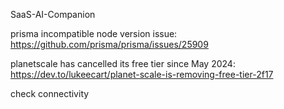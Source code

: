 SaaS-AI-Companion

prisma incompatible node version issue: https://github.com/prisma/prisma/issues/25909

planetscale has cancelled its free tier since May 2024: https://dev.to/lukeecart/planet-scale-is-removing-free-tier-2f17

check connectivity
